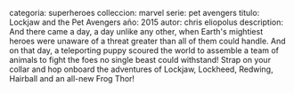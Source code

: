 categoria: superheroes
colleccion: marvel
serie: pet avengers
titulo: Lockjaw and the Pet Avengers
año: 2015
autor: chris eliopolus
description: And there came a day, a day unlike any other, when Earth's mightiest heroes were unaware of a threat greater than all of them could handle. And on that day, a teleporting puppy scoured the world to assemble a team of animals to fight the foes no single beast could withstand! Strap on your collar and hop onboard the adventures of Lockjaw, Lockheed, Redwing, Hairball and an all-new Frog Thor!
